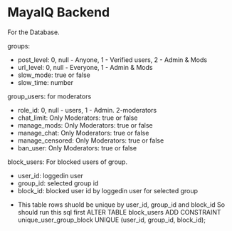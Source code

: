 # MayaIQ Backend

For the Database.

groups:
- post_level:  0, null - Anyone, 1 - Verified users, 2 - Admin & Mods
- url_level:   0, null - Everyone,  1 - Admin & Mods
- slow_mode:   true or false
- slow_time:   number

group_users:  for moderators
- role_id:  0, null - users, 1 - Admin. 2-moderators
- chat_limit:   Only Moderators:  true or false
- manage_mods: Only Moderators:  true or false
- manage_chat:  Only Moderators:  true or false
- manage_censored:  Only Moderators:  true or false
- ban_user:  Only Moderators:  true or false

block_users:  For blocked users of group.
- user_id:  loggedin user
- group_id: selected group id
- block_id: blocked user id by loggedin user for selected group
 * This table rows shuold be unique by user_id, group_id and block_id
 So should run this sql first
  ALTER TABLE block_users
    ADD CONSTRAINT unique_user_group_block UNIQUE (user_id, group_id, block_id);